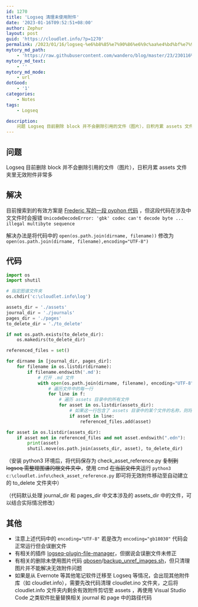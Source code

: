 ```yaml
---
id: 1270
title: 'Logseq 清理未使用附件'
date: '2023-01-16T09:52:51+08:00'
author: Zephur
layout: post
guid: 'https://cloudlet.info/?p=1270'
permalink: /2023/01/16/logseq-%e6%b8%85%e7%90%86%e6%9c%aa%e4%bd%bf%e7%94%a8%e9%99%84%e4%bb%b6/
mytory_md_path:
    - 'https://raw.githubusercontent.com/wandero/blog/master/23/230116%20Logseq%20%E6%B8%85%E7%90%86%E6%9C%AA%E4%BD%BF%E7%94%A8%E9%99%84%E4%BB%B6.md'
mytory_md_text:
    - ''
mytory_md_mode:
    - url
dotGood:
    - '1'
categories:
    - Notes
tags:
    - Logseq

description:
    问题 Logseq 目前删除 block 并不会删除引用的文件（图片），日积月累 assets 文件夹里无效附件非常多 解决 目前搜索到的有效方案是 [Frederic 写的一段 pyphon 代码](https://an.admirable.pro/logseq-delete-unused-assets/) ，但这段代码在涉及中文文件时会报错 `UnicodeDecodeError: 'gbk' codec can't decode byte ... illegal multibyte sequence`
---
```


## 问题

Logseq 目前删除 block 并不会删除引用的文件（图片），日积月累 assets 文件夹里无效附件非常多


## 解决

目前搜索到的有效方案是 [Frederic 写的一段 pyphon 代码](https://an.admirable.pro/logseq-delete-unused-assets/) ，但这段代码在涉及中文文件时会报错 `UnicodeDecodeError: 'gbk' codec can't decode byte ... illegal multibyte sequence`



解决办法是将代码中的 `open(os.path.join(dirname, filename))` 修改为 `open(os.path.join(dirname, filename),encoding="UTF-8")`

## 代码

```python
import os
import shutil

# 指定图谱文件夹
os.chdir('c:\cloudlet.info\log')

assets_dir = './assets'
journal_dir = './journals'
pages_dir = './pages'
to_delete_dir = './to_delete'

if not os.path.exists(to_delete_dir):
    os.makedirs(to_delete_dir)

referenced_files = set()

for dirname in [journal_dir, pages_dir]:
    for filename in os.listdir(dirname):
        if filename.endswith('.md'):
            # 打开 .md 文件
            with open(os.path.join(dirname, filename), encoding="UTF-8") as f:
                # 遍历文件中的每一行
                for line in f:
                    # 遍历 assets 目录中的所有文件
                    for asset in os.listdir(assets_dir):
                        # 如果这一行包含了 assets 目录中的某个文件的名称，则将这个文件的名称加入到 referenced_files 集合中
                        if asset in line:
                            referenced_files.add(asset)

for asset in os.listdir(assets_dir):
    if asset not in referenced_files and not asset.endswith(".edn"):
        print(asset)
        shutil.move(os.path.join(assets_dir, asset), to_delete_dir)

```

（安装 python3 环境后，将代码保存为 check\_asset\_reference.py <del>复制到 logseq 需整理图谱的根文件夹中</del>，使用 cmd <del>在当前文件夹</del>运行 `python3 c:\cloudlet.info\check_asset_reference.py` 即可将无效附件移动至自动建立的 to\_delete 文件夹中）

（代码默认处理 journal\_dir 和 pages\_dir 中文本涉及的 assets\_dir 中的文件，可以结合实际情况修改）

## 其他

- 注意上述代码中的 `encoding="UTF-8"` 若是改为 `encoding="gb18030"` 代码会正常运行但会误删文件
- 有相关的插件 [logseq-plugin-file-manager](https://github.com/haydenull/logseq-plugin-file-manager)，但据说会误删文件未修正
- 有相关的删除未使用图片代码 [qbosen](https://gist.github.com/qbosen)/[backup\_unref\_images.sh](https://gist.github.com/qbosen/dd6d66255cd225e3daa7f3563737a01c)，但只清理图片并不能解决无效附件问题
- 如果是从 Evernote 等其他笔记软件迁移至 Logseq 等情况，会出现其他附件库（如 cloudlet.info），需要先改代码清理 cloudlet.ino 文件夹，之后将 cloudlet.info 文件夹内剩余有效附件剪切至 assets ，再使用 Visual Studio Code 之类软件批量替换相关 journal 和 page 中的路径代码